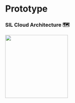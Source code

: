# Prototype


### SIL Cloud Architecture 🗺
<div>
<img src="https://user-images.githubusercontent.com/57787993/176706206-241d43f0-4138-4016-9838-73e3ecaf9b21.png" width="200px" />
</div>

